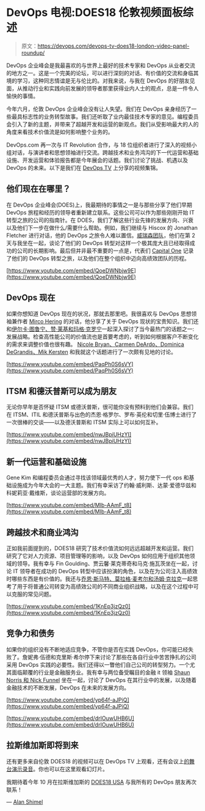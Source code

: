 # DevOps 电视:DOES18 伦敦视频面板综述

> 原文：<https://devops.com/devops-tv-does18-london-video-panel-roundup/>

DevOps 企业峰会是我最喜欢的与世界上最好的技术专家和 DevOps 从业者交流的地方之一。这是一个完美的论坛，可以进行深刻的对话、有价值的交流和身临其境的学习，这种同志情谊是无与伦比的。对我来说，与我在 DevOps 的好朋友见面，从推动行业和实践向前发展的领导者那里获得业内人士的观点，总是一件令人愉快的事情。

今年六月，伦敦 DevOps 企业峰会没有让人失望。我们在 DevOps 亲身经历了一些最具标志性的业务转型故事。我们还听取了业内最佳技术专家的意见。编程委员会引入了新的主题，并带来了超越开发和运营的新观点。我们从受影响最大的人的角度来看技术价值流是如何影响整个业务的。

DevOps.com 再一次与 IT Revolution 合作，与 18 位组织者进行了深入的视频小组对话，与演讲者和思想领袖进行交流。跨越技术和业务鸿沟的下一代运营和基础设施、开发运营和体验报告都是今年展会的话题。我们讨论了挑战、机遇以及 DevOps 的未来。以下是我们在 [DevOps TV](https://www.youtube.com/watch?v=nwJBpiUHzYI&list=PLotLY1RC8HosXRwqQzAhgAHNd0R-qVJV3) 上分享的视频集锦。

## 他们现在在哪里？

在 DevOps 企业峰会(DOES)上，我最期待的事情之一是与那些分享了他们早期 DevOps 旅程和经历的领导者重新建立联系。这些公司可以作为那些刚刚开始 IT 转型之旅的公司的指南针。在 DOES，我们了解这些行业先锋的发展方向、兴衰以及他们下一步在做什么/需要什么帮助。例如，我们继续与 Hiscox 的 Jonathan Fletcher 进行对话，他的 DevOps 之旅令人难以置信。[威瑞森团队](https://www.youtube.com/watch?v=nb0NqjYX-MA&list=PLotLY1RC8HosXRwqQzAhgAHNd0R-qVJV3&index=11)，他们在第 2 天与我坐在一起，谈论了他们的 DevOps 转型对这样一个极其庞大且已经取得成功的公司的长期影响。最后但并非最不重要的一点是，代表们 [Capital One](https://www.youtube.com/watch?v=u64kN53CWj4&list=PLotLY1RC8HosXRwqQzAhgAHNd0R-qVJV3&index=6) 记录了他们的 DevOps 转型之旅，以及他们在整个组织中迈向高绩效团队的历程。

[https://www.youtube.com/embed/QoeDWNbjw9E](https://www.youtube.com/embed/QoeDWNbjw9E)

## **DevOps 现在**

如果你想知道 DevOps 现在的状况，那就去那里吧。我很喜欢与 DevOps 思想领袖兼作者 [Mirco Hering](https://youtu.be/PaqPh0S6sVY) 的对话，他分享了关于 DevOps 现状的宝贵知识。我们还和[伊尔卡·图鲁宁、赞·莱基和玛格·克罗宁](https://youtu.be/iziHIT7ufmg)一起深入探讨了当今最热门的话题之一:发展战略。检查高性能公司的价值流也是首要考虑的，听到如何根据客户不断变化的需求来调整价值也很有趣。 [Nicole Bryan、Carmen DeArdo、Dominica DeGrandis、Mik Kersten](https://www.youtube.com/watch?v=UyU2z2n5I0c&list=PLotLY1RC8HosXRwqQzAhgAHNd0R-qVJV3&index=7) 和我就这个话题进行了一次颇有见地的讨论。

[https://www.youtube.com/embed/PaqPh0S6sVY](https://www.youtube.com/embed/PaqPh0S6sVY)

## ITSM 和德沃普斯可以成为朋友

无论你早年是否怀疑 ITSM 或德沃普斯，很可能你没有预料到他们会兼容。我们在 ITSM、ITIL 和德沃普斯与出色的杰恩·格罗尔、罗布·英伦和切里·伍博士进行了一次很棒的交谈——以及德沃普斯和 ITSM 实际上可以如何互补。

[https://www.youtube.com/embed/nwJBpiUHzYI](https://www.youtube.com/embed/nwJBpiUHzYI)

## **新一代运营和基础设施**

Gene Kim 和编程委员会通过寻找该领域最优秀的人才，努力使下一代 ops 和基础设施成为今年大会的一大主题。我们有幸采访了约翰·威利斯、达蒙·爱德华兹和科妮莉亚·戴维斯，谈论运营部的发展方向。

[https://www.youtube.com/embed/MIb-AAmF_t8](https://www.youtube.com/embed/MIb-AAmF_t8)

## **跨越技术和商业鸿沟**

正如我前面提到的，DOES18 研究了技术价值流如何远远超越开发和运营。我们研究了它对人力资源、项目管理等的影响，以及 DevOps 如何应用于组织其他领域的领导。我有幸与 Fin Goulding、贾云馨·莱克蒂奇和马克·施瓦茨坐在一起，讨论 IT 领导者在成功的 DevOps 转型中应该扮演的角色，以及在为公司注入高绩效时哪些东西是有价值的。我还与[乔恩·斯马特、莫拉格·麦考尔和汤姆·克拉克](https://www.youtube.com/watch?v=ohYuJqTn3f4&list=PLotLY1RC8HosXRwqQzAhgAHNd0R-qVJV3&index=5)一起思考了用于将普通公司转变为高绩效公司的不同商业组织战略，以及在这个过程中可以克服的常见问题。

[https://www.youtube.com/embed/1KnEp3jzQz0](https://www.youtube.com/embed/1KnEp3jzQz0)

## **竞争力和债务**

如果你的组织没有不断地适应竞争，不管你是否在实践 DevOps，你可能已经失败了。詹妮弗·伍德和克里斯·希尔停下来讨论了那些在各自行业中苦苦挣扎的公司采用 DevOps 实践的必要性。我们还得以一瞥他们自己公司的转型努力。一个尤其面临颠覆的行业是金融服务业。我有幸与两位备受瞩目的金融 it 领袖 [Shaun Norris 和 Nick Funnel](https://www.youtube.com/watch?v=drIOuwUHB6U&index=4&list=PLotLY1RC8HosXRwqQzAhgAHNd0R-qVJV3) 坐在一起，讨论了 DevOps 在其行业中的发展，以及随着金融技术的不断发展，DevOps 在未来的发展方向。

[https://www.youtube.com/embed/yp64f-aJPiQ](https://www.youtube.com/embed/yp64f-aJPiQ)

[https://www.youtube.com/embed/drIOuwUHB6U](https://www.youtube.com/embed/drIOuwUHB6U)

## **拉斯维加斯即将到来**

还有更多来自伦敦 DOES18 的视频可以在 DevOps TV 上观看，还有会议上[的舞台演示录音](https://www.youtube.com/channel/UCkAQCw5_sIZmj2IkSrNy00A/playlists)。你也可以在这里观看幻灯片。

我期待着今年 10 月在拉斯维加斯的 [DOES18 USA](https://events.itrevolution.com/us/) 与我所有的 DevOps 朋友再次联系！

— [Alan Shimel](https://devops.com/author/ashimmy/)